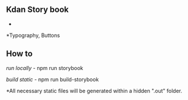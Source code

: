 ## Kdan Story book
-
*Typography, Buttons


How to
-
*run locally -*
npm run storybook

*build static -*
npm run build-storybook

*All necessary static files will be generated within a hidden ".out" folder.
